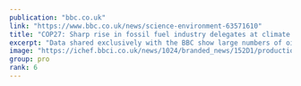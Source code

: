 ```yaml
---
publication: "bbc.co.uk"
link: "https://www.bbc.co.uk/news/science-environment-63571610"
title: "COP27: Sharp rise in fossil fuel industry delegates at climate summit"
excerpt: "Data shared exclusively with the BBC show large numbers of oil and gas lobbyists attending COP27."
image: "https://ichef.bbci.co.uk/news/1024/branded_news/152D1/production/_127573768_gettyimages-1235290994.jpg"
group: pro
rank: 6
---
```

